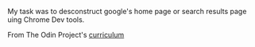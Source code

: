 My task was to desconstruct google's home page or search results page uing Chrome Dev tools. 

From The Odin Project's [curriculum](http://www.theodinproject.com/courses/web-development-101/lessons/html-css)
